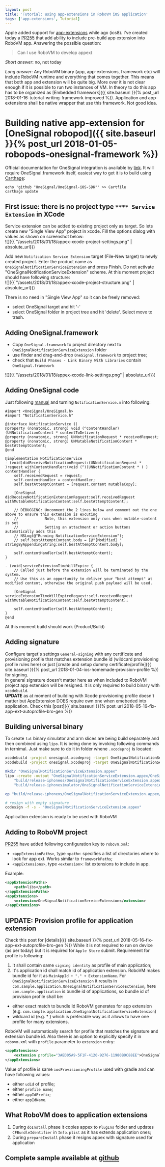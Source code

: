 ```yaml
---
layout: post
title: 'Tutorial: using app-extensions in RoboVM iOS application'
tags: ['app-extensions', Tutorial]
---
```

Apple added support for [app-extensions](https://developer.apple.com/library/content/documentation/General/Conceptual/ExtensibilityPG/index.html) while ago (ios8). I've created today a [PR255](https://github.com/MobiVM/robovm/pull/255) that add ability to include pre-build app extension into RoboVM app. Answering the possible question:
> Can I use RoboVM to develop appext  

*Short answer*: no, not today  
<!-- more -->
*Long answer*: Any RoboVM binary (app, app-extensions, framework etc) will include RoboVM runtime and everything that comes together. This means that both app and extension will be quite big. More over it is not clear enough if it is possible to run two instances of VM. In theory to do this app has to be organized as [Embedded framework]({{ site.baseurl }}{% post_url 2018-01-16-tutorial-writing-framework-improved %}).  Application and app-extensions shall be native wrapper that use this framework. Not good idea.

# Building native app-extension for [OneSignal robopod]({{ site.baseurl }}{% post_url 2018-01-05-robopods-onesignal-framework %})
Official documentation for OneSignal integration is available by [link](https://documentation.onesignal.com/docs/ios-sdk-setup). It will require OneSignal.framework itself, easiest way to get it is to build using [Carthage](https://github.com/Carthage/Carthage#installing-carthage):
```
echo 'github "OneSignal/OneSignal-iOS-SDK"' >> Cartfile
carthage update
```

## First issue: there is no project type `**** Service Extension` in XCode

Service extension can be added to existing project only as target. So lets create new "Single View App" project in xcode. Fill the options dialog with values as shown on screenshot below:  
![]({{ "/assets/2018/01/18/appex-xcode-project-settings.png" | absolute_url}})

Add new `Notification Service Extension` target (File-New target) to newly created project. Enter the product name as `OneSignalNotificationServiceExtension` and press Finish. Do not activate "OneSignalNotificationServiceExtension" scheme.
At this moment project should have following structure:  
![]({{ "/assets/2018/01/18/appex-xcode-project-structure.png" | absolute_url}})

There is no need in "Single View App" so it can be freely removed:
* select OneSignal target and hit '-'
* select OneSignal folder in project tree and hit 'delete'. Select move to trash.

## Adding OneSignal.framework
* Copy `OneSignal.framework` to project directory next to `OneSignalNotificationServiceExtension` folder
* use finder and drag-and-drop `OneSignal.framework` to project tree;
* check that `Build Phases - Link Binary With Libraries` contain `OneSignal.framework`

![]({{ "/assets/2018/01/18/appex-xcode-link-settings.png" | absolute_url}})

## Adding OneSignal code
Just following [manual](https://documentation.onesignal.com/docs/ios-sdk-setup) and turning `NotificationService.m` into following:  
```objc
#import <OneSignal/OneSignal.h>
#import "NotificationService.h"

@interface NotificationService ()
@property (nonatomic, strong) void (^contentHandler)(UNNotificationContent * contentToDeliver);
@property (nonatomic, strong) UNNotificationRequest * receivedRequest;
@property (nonatomic, strong) UNMutableNotificationContent * bestAttemptContent;
@end

@implementation NotificationService
- (void)didReceiveNotificationRequest:(UNNotificationRequest * )request withContentHandler:(void (^)(UNNotificationContent * ) ) contentHandler {
    self.receivedRequest = request;
    self.contentHandler = contentHandler;
    self.bestAttemptContent = [request.content mutableCopy];

    [OneSignal didReceiveNotificationExtensionRequest:self.receivedRequest withMutableNotificationContent:self.bestAttemptContent];

    // DEBUGGING: Uncomment the 2 lines below and comment out the one above to ensure this extension is excuting
    //            Note, this extension only runs when mutable-content is set
    //            Setting an attachment or action buttons automatically adds this
    // NSLog(@"Running NotificationServiceExtension");
    // self.bestAttemptContent.body = [@"[Modified] " stringByAppendingString:self.bestAttemptContent.body];

    self.contentHandler(self.bestAttemptContent);
}

- (void)serviceExtensionTimeWillExpire {
    // Called just before the extension will be terminated by the system.
    // Use this as an opportunity to deliver your "best attempt" at modified content, otherwise the original push payload will be used.

    [OneSignal serviceExtensionTimeWillExpireRequest:self.receivedRequest withMutableNotificationContent:self.bestAttemptContent];

    self.contentHandler(self.bestAttemptContent);
}
@end
```

At this moment build should work (Product/Build)

## Adding signature
Configure target's settings `General-signing` with any certificate and provisioning profile that matches extension bundle id (wildcard provisioning profile rules here) or just [create and setup dummy certificate/profile]({{ site.baseurl }}{% post_url 2018-01-04-ios-homemade-provision-profile %}) for signing.  
In general signature doesn't matter here as when included to RoboVM project app extension will be resigned. It is only required to build binary with `xcodebuild`.  
**UPDATE** as at moment of building with Xcode provisioning profile doesn't matter but AppExtension DOES require own one when emebeded into application. Check this [post]({{ site.baseurl }}{% post_url 2018-05-16-fix-app-ext-autoprofile-bro-gen %})

## Building universal binary
To create `fat` binary simulator and arm slices are being build separately and then combined using `lipo`. It is being done by invoking following commands in ternimal. Just make sure to do it in folder whene `.xcodeproj` is located:   
```bash
xcodebuild -project onesignal.xcodeproj -target OneSignalNotificationServiceExtension -configuration release -sdk iphoneos -arch arm64 -arch armv7 -arch armv7s BUILD_DIR=build BUILD_ROOT=build
xcodebuild -project onesignal.xcodeproj -target OneSignalNotificationServiceExtension -configuration release -sdk iphonesimulator -arch i386 -arch x86_64 BUILD_DIR=build BUILD_ROOT=build

mkdir "OneSignalNotificationServiceExtension.appex"
lipo -create -output "OneSignalNotificationServiceExtension.appex/OneSignalNotificationServiceExtension" \
    "build/release-iphoneos/OneSignalNotificationServiceExtension.appex/OneSignalNotificationServiceExtension" \
    "build/release-iphonesimulator/OneSignalNotificationServiceExtension.appex/OneSignalNotificationServiceExtension"

cp "build/release-iphoneos/OneSignalNotificationServiceExtension.appex/Info.plist" "OneSignalNotificationServiceExtension.appex/"

# resign with empty signature
codesign -f -s - "OneSignalNotificationServiceExtension.appex"
```

Application extension is ready to be used with RoboVM

## Adding to RoboVM project
[PR255](https://github.com/MobiVM/robovm/pull/255) have added following configuration key to `robovm.xml`:
- `<appExtensionPaths>`, type `<path>`: specifies a list of directories where to look for app ext. Works similar to `frameworkPaths`;
- `<appExtensions>`, type `<extension>`: list extensions to include in app.  

Example:  
```xml
<appExtensionPaths>
    <path>libs</path>
</appExtensionPaths>
<appExtensions>
    <extension>OneSignalNotificationServiceExtension</extension>
</appExtensions>
```

## UPDATE: Provision profile for application extension
Check this post for [details]({{ site.baseurl }}{% post_url 2018-05-16-fix-app-ext-autoprofile-bro-gen %})
While it is not required to run on device (as per today) but it is required for `Apple Store` submit. Requirement for profile is following:
1. It shall contain same `signing identity` as profile of main application;
2. It's application id shall match id of application extension. RoboVM makes bundle id for it as `MainAppId + "." + ExtensionName`. For `OneSignalNotificationServiceExtension` it results in `com.sample.application.OneSignalNotificationServiceExtension`, here `com.sample.application` is bundle id of applications, so bundle id of provision profile shall be:
  * either exact match to bundle Id RoboVM generates for app extension (e.g. `com.sample.application.OneSignalNotificationServiceExtension`)
  * wildcard id (e.g. * ) which is preferable way as it allows to have one profile for many extensions.

 RoboVM will automatically search for profile that matches the signature and extension bundle id. Also there is an option to explicitly specify it in `robovm.xml` with `profile` parameter to `extension` entry:
 ```xml
 <appExtensions>
     <extension profile="3AED05A9-5F1F-4120-9276-11980B9C88EE">OneSignalNotificationServiceExtension</extension>
 </appExtensions>
 ```

Value of profile is same `iosProvisioningProfile` used with gradle and can have following values:
- either `udid` of profile;
- either `profile name`;
- either `appIdPrefix`;
- either `appIdName`.

## What RoboVM does to application extensions
1. During `doInstall` phase it copies appex to `PlugIns` folder and updates `CFBundleIdentifier` in `Info.plist` as it has extends application ones;
2. During `prepareInstall` phase it resigns appex with signature used for application

## Complete sample available at [github](https://github.com/dkimitsa/robovm-samples/tree/alt/robopods/onesignal)
